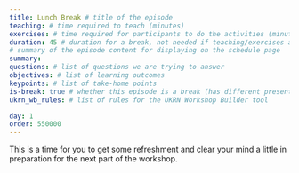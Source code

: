 ```yaml
---
title: Lunch Break # title of the episode
teaching: # time required to teach (minutes)
exercises: # time required for participants to do the activities (minutes)
duration: 45 # duration for a break, not needed if teaching/exercises are present (minutes)
# summary of the episode content for displaying on the schedule page
summary:
questions: # list of questions we are trying to answer
objectives: # list of learning outcomes
keypoints: # list of take-home points
is-break: true # whether this episode is a break (has different presentation)
ukrn_wb_rules: # list of rules for the UKRN Workshop Builder tool

day: 1
order: 550000
---
```


This is a time for you to get some refreshment and clear your mind a little in preparation for the next part of the workshop.
